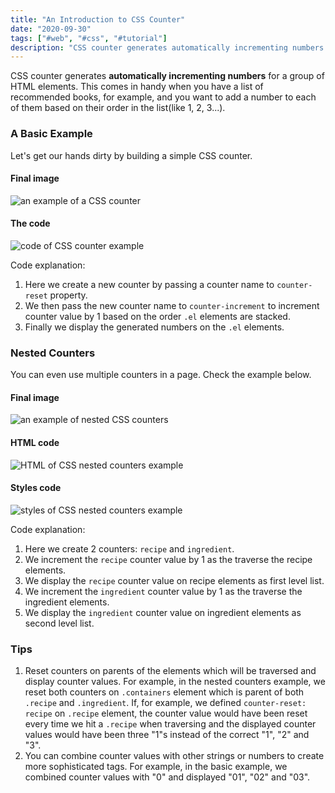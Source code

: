 ```yaml
---
title: "An Introduction to CSS Counter"
date: "2020-09-30"
tags: ["#web", "#css", "#tutorial"]
description: "CSS counter generates automatically incrementing numbers for a group of HTML elements."
---
```

CSS counter generates **automatically incrementing numbers** for a group of HTML elements. This comes in handy when you have a list of recommended books, for example, and you want to add a number to each of them based on their order in the list(like 1, 2, 3...).

### A Basic Example

Let's get our hands dirty by building a simple CSS counter.

#### Final image

![an example of a CSS counter](/images/post-images/counter.png)

#### The code

![code of CSS counter example](/images/post-images/counter-code.png)

Code explanation:

1. Here we create a new counter by passing a counter name to `counter-reset` property.
2. We then pass the new counter name to `counter-increment` to increment counter value by 1 based on the order `.el` elements are stacked.
3. Finally we display the generated numbers on the `.el` elements.

### Nested Counters

You can even use multiple counters in a page. Check the example below.

#### Final image

![an example of nested CSS counters](/images/post-images/nested-counters.png)

#### HTML code

![HTML of CSS nested counters example](/images/post-images/nested-counters-styles.png)

#### Styles code

![styles of CSS nested counters example](/images/post-images/nested-counters-html.png)

Code explanation:

1. Here we create 2 counters: `recipe` and `ingredient`.
2. We increment the `recipe` counter value by 1 as the traverse the recipe elements.
3. We display the `recipe` counter value on recipe elements as first level list.
4. We increment the `ingredient` counter value by 1 as the traverse the ingredient elements.
5. We display the `ingredient` counter value on ingredient elements as second level list.

### Tips

1. Reset counters on parents of the elements which will be traversed and display counter values. For example, in the nested counters example, we reset both counters on `.containers` element which is parent of both `.recipe` and `.ingredient`. If, for example, we defined `counter-reset: recipe` on `.recipe` element, the counter value would have been reset every time we hit a `.recipe` when traversing and the displayed counter values would have been three "1"s instead of the correct "1", "2" and "3".
2. You can combine counter values with other strings or numbers to create more sophisticated tags. For example, in the basic example, we combined counter values with "0" and displayed "01", "02" and "03".

